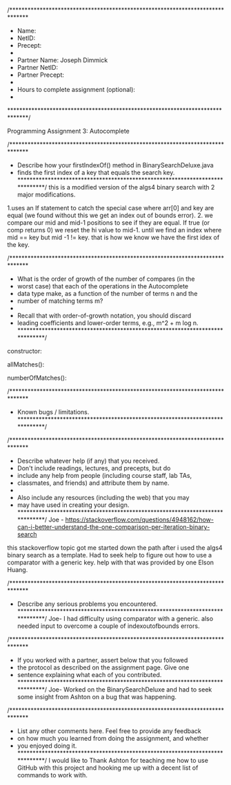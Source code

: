 /******************************************************************************
 *  Name:     
 *  NetID:    
 *  Precept:  
 *
 *  Partner Name:  Joseph Dimmick     
 *  Partner NetID:      
 *  Partner Precept:    
 *
 *  Hours to complete assignment (optional):
 *
 ******************************************************************************/

Programming Assignment 3: Autocomplete


/******************************************************************************
 *  Describe how your firstIndexOf() method in BinarySearchDeluxe.java
 *  finds the first index of a key that equals the search key.
 *****************************************************************************/
this is a modified version of the algs4 binary search with 2 major modifications. 

1.uses an If statement to catch the special case where arr[0] and key are equal (we found without this we get an index out of bounds error).
2. we compare our mid and mid-1 positions to see if they are equal. If true (or comp returns 0) we reset the hi value to mid-1. until we find an index where mid == key but mid -1 != key. that is how we know we have the first idex of the key.

/******************************************************************************
 *  What is the order of growth of the number of compares (in the
 *  worst case) that each of the operations in the Autocomplete
 *  data type make, as a function of the number of terms n and the
 *  number of matching terms m?
 *
 *  Recall that with order-of-growth notation, you should discard
 *  leading coefficients and lower-order terms, e.g., m^2 + m log n.
 *****************************************************************************/

constructor:

allMatches():

numberOfMatches():




/******************************************************************************
 *  Known bugs / limitations.
 *****************************************************************************/


/******************************************************************************
 *  Describe whatever help (if any) that you received.
 *  Don't include readings, lectures, and precepts, but do
 *  include any help from people (including course staff, lab TAs,
 *  classmates, and friends) and attribute them by name.
 *
 *  Also include any resources (including the web) that you may
 *  may have used in creating your design.
 *****************************************************************************/
Joe - https://stackoverflow.com/questions/4948162/how-can-i-better-understand-the-one-comparison-per-iteration-binary-search

this stackoverflow topic got me started down the path after i used the algs4 binary search as a template. Had to seek help to figure out how to use a comparator with a generic key. help with that was provided by one Elson Huang.


/******************************************************************************
 *  Describe any serious problems you encountered.                    
 *****************************************************************************/
Joe- I had difficulty using comparator with a generic. also needed input to overcome a couple of indexoutofbounds errors.

/******************************************************************************
 *  If you worked with a partner, assert below that you followed
 *  the protocol as described on the assignment page. Give one
 *  sentence explaining what each of you contributed.
 *****************************************************************************/
Joe- Worked on the BinarySearchDeluxe and had to seek some insight from Ashton on a
bug that was happening.






/******************************************************************************
 *  List any other comments here. Feel free to provide any feedback   
 *  on how much you learned from doing the assignment, and whether    
 *  you enjoyed doing it.                                             
 *****************************************************************************/
I would like to Thank Ashton for teaching me how to use GitHub with this project and hooking me up with a decent list of commands to work with. 
  